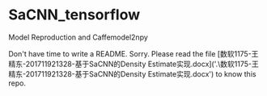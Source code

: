 # SaCNN_tensorflow
Model Reproduction and Caffemodel2npy

Don't have time to write a README. Sorry. Please read the file [数软1175-王精东-201711921328-基于SaCNN的Density Estimate实现.docx]('.\\数软1175-王精东-201711921328-基于SaCNN的Density Estimate实现.docx') to know this repo.
